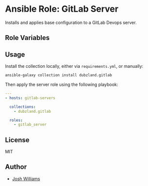 # Ansible Role: GitLab Server

Installs and applies base configuration to a GitLab Devops server.

## Role Variables

## Usage

Install the collection locally, either via `requirements.yml`, or manually:
```bash
ansible-galaxy collection install dubzland.gitlab
```

Then apply the server role using the following playbook:
```yaml
---
- hosts: gitlab-servers

  collections:
    - dubzland.gitlab

  roles:
    - gitlab_server
```
## License

MIT

## Author

* [Josh Williams](https://codingprime.com)
